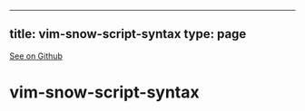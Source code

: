 
---
title: vim-snow-script-syntax
type: page
---

[See on Github](https://github.com/jakeroggenbuck/vim-snow-script-syntax/)

# vim-snow-script-syntax